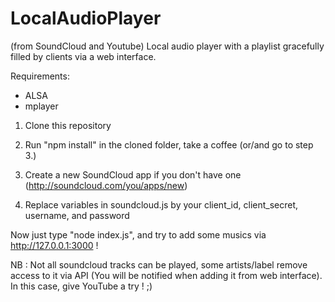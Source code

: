 # LocalAudioPlayer
(from SoundCloud and Youtube)
Local audio player with a playlist gracefully filled by clients via a web interface.

Requirements:
* ALSA
* mplayer

1. Clone this repository

2. Run "npm install" in the cloned folder, take a coffee (or/and go to step 3.)

3. Create a new SoundCloud app if you don't have one (http://soundcloud.com/you/apps/new)

4. Replace variables in soundcloud.js by your client_id, client_secret, username, and password


Now just type "node index.js", and try to add some musics via http://127.0.0.1:3000 !

NB : Not all soundcloud tracks can be played, some artists/label remove access to it via API (You will be notified when adding it from web interface). In this case, give YouTube a try ! ;)
